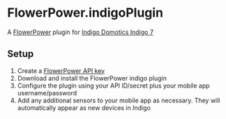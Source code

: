 FlowerPower.indigoPlugin
==================

A [FlowerPower](http://www.parrot.com/uk/products/flower-power/) plugin for [Indigo Domotics Indigo 7](http://www.indigodomo.com)

Setup
-----

1. Create a [FlowerPower API key](https://apiflowerpower.parrot.com/api_access/signup)
2. Download and install the FlowerPower indigo plugin
3. Configure the plugin using your API ID/secret plus your mobile app username/password
4. Add any additional sensors to your mobile app as necessary. They will automatically appear as new devices in Indigo